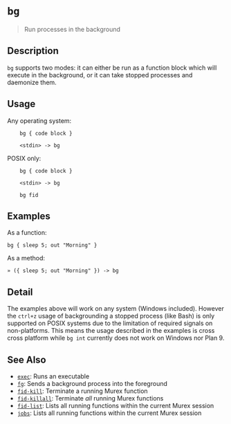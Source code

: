 # `bg`

> Run processes in the background

## Description

`bg` supports two modes: it can either be run as a function block which will
execute in the background, or it can take stopped processes and daemonize
them.

## Usage

Any operating system:

```
    bg { code block }

    <stdin> -> bg
```

POSIX only:

```
    bg { code block }

    <stdin> -> bg

    bg fid
```

## Examples

As a function:

```
bg { sleep 5; out "Morning" }
```

As a method:

```
» ({ sleep 5; out "Morning" }) -> bg
```

## Detail

The examples above will work on any system (Windows included). However the
`ctrl+z` usage of backgrounding a stopped process (like Bash) is only
supported on POSIX systems due to the limitation of required signals on
non-platforms. This means the usage described in the examples is cross
cross platform while `bg int` currently does not work on Windows nor Plan 9.

## See Also

- [`exec`](./exec.md):
  Runs an executable
- [`fg`](./fg.md):
  Sends a background process into the foreground
- [`fid-kill`](./fid-kill.md):
  Terminate a running Murex function
- [`fid-killall`](./fid-killall.md):
  Terminate _all_ running Murex functions
- [`fid-list`](./fid-list.md):
  Lists all running functions within the current Murex session
- [`jobs`](./fid-list.md):
  Lists all running functions within the current Murex session
